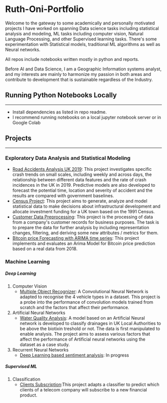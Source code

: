 # Ruth-Oni-Portfolio

Welcome to the gateway to some academically and personally motivated projects I have worked on spanning Data science tasks including statistical analysis and modeling, ML tasks including computer vision, Natural Language Processing, and other Supervised learning tasks. There's some experimentation with Statistical models, traditional ML algorithms as well as Neural networks.

All repos include notebooks written mostly in python and reports. 

Before AI and Data Science, I am a Geographic Information systems analyst, and my interests are mainly to harmonize my passion in both areas and contribute to development that is sustainable regardless of the Industry.

## Running Python Notebooks Locally
****
- Install dependencies as listed in repo readme.
- I recommend running notebooks on a local jupyter notebook server or in Google Colab

## Projects
****
### Exploratory Data Analysis and Statistical Modeling
- [Road Accidents Analysis UK 2019](https://github.com/Onikenny/UK_Road_Traffic_Accidents-2019): This project investigates specific crash trends on small scales, including weekly and across days, the relationship between different data features and the rate of crash incidences in the UK in 2019. Predictive models are also developed to forecast the potential time, location and severity of accident and the results are compared with government baselines.
- [Census Project](https://github.com/Onikenny/Census-Project): This project aims to generate, analyze and model statistical data to make decisions about infrastructural development and allocate investment funding for a UK town based on the 1991 Census.
- [Customer Data Preprocessing](https://github.com/Onikenny/Customer-Data-Preprocessing): This project is the processing of data from a company's customer records for business purposes. The task is to prepare the data for further analysis by including representation changes, filtering, and deriving some new attributes / metrics for them.
- [Bitcoin price Forecasting with ARIMA time series](https://github.com/Onikenny/ARIMA-Time-Series-Bitcoin-forecasting): This project implements and evaluates an Arima Model for Bitcoin price prediction based on a real data from 2018.

### Machine Learning

##### Deep Learning
1. Computer Vision
   - [Multiple Object Recognizer](https://github.com/Onikenny/Multiple-Object-Recognizer): A Convolutional Neural Network is adapted to recognise the 4 vehicle types in a dataset. This project is a probe into the performance of convolution models trained from scratch and the factors that affect their performance.
2. Artificial Neural Networks 
   - [Water Quality Analysis](https://github.com/Onikenny/Water-Quality-Analysis): A model based on an Artificial Neural network is developed to classify drainages in UK Local Authorities to be above the biotixin treshold or not. The data is first manipulated to enable analysis. The project aims to assess various factors that affect the performance of Artificial neural networks using the dataset as a case study.
3. Recurrent Neural Networks 
   - [Deep Learning based sentiment analysis](): In progress
   
##### Supervised ML
1. Classification
   - [Clients Subscription](https://github.com/Onikenny/clients-subscription-model):This project adapts a classifier to predict which clients of a telecom company will subscribe to a new financial product.
     
